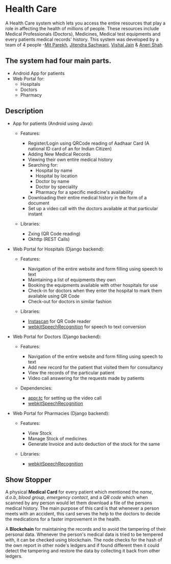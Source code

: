 # Health Care

  A Health Care system which lets you access the entire resources that play a role in affecting the health of millions of people. These resources include Medical Professionals (Doctors), Medicines, Medical test equipments and every patients medical records' history. This system was developed by a team of 4 people -[Mit Parekh](https://github.com/MitP97), [Jitendra Sachwani](https://github.com/JitendraSachwani), [Vishal Jain](https://github.com/vishaljain2610) & [Aneri Shah](https://github.com/anerishah97).
  
## The system had **four** main parts.
  - Android App for patients
  - Web Portal for:
    - Hospitals
    - Doctors
    - Pharmacy
    
## Description
- App for patients (Android using Java):
  - Features:
    - Register/Login using QRCode reading of Aadhaar Card (A national ID card of an for Indian Citizen)
    - Adding New Medical Records
    - Viewing their own entire medical history
    - Searching for:
      - Hospital by name
      - Hospital by location
      - Doctor by name
      - Doctor by speciality
      - Pharmacy for a specific medicine's availability
    - Downloading their entire medical history in the form of a document
    - Set up a video call with the doctors available at that particular instant

  - Libraries:
    - Zxing (QR Code reading)
    - Okhttp (REST Calls)


- Web Portal for Hospitals (Django backend):
  - Features:
    - Navigation of the entire website and form filling using speech to text
    - Maintaining a list of equipments they own
    - Booking the equipments available with other hospitals for use
    - Check-in for doctors when they enter the hospital to mark them available using QR Code
    - Check-out for doctors in similar fashion

  - Libraries:
    - [Instascan](https://github.com/schmich/instascan) for QR Code reader
    - [webkitSpeechRecognition](https://demo.tutorialzine.com/2017/08/converting-from-speech-to-text-with-javascript/) for speech to text conversion

- Web Portal for Doctors (Django backend):
  - Features:
    - Navigation of the entire website and form filling using speech to text
    - Add new record for the patient that visited them for consultancy
    - View the records of the particular patient
    - Video call answering for the requests made by patients

  - Dependencies:
    - [appr.tc](https://appr.tc) for setting up the video call
    - [webkitSpeechRecognition](https://demo.tutorialzine.com/2017/08/converting-from-speech-to-text-with-javascript/)

- Web Portal for Pharmacies (Django backend):
  - Features:
    - View Stock
    - Manage Stock of medicines
    - Generate Invoice and auto deduction of the stock for the same

  - Libraries:
    - [webkitSpeechRecognition](https://demo.tutorialzine.com/2017/08/converting-from-speech-to-text-with-javascript/)

## Show Stopper
  A physical **Medical Card** for every patient which mentioned the *name*, *d.o.b*, *blood group*, *emergency contact*, and a *QR code* which when scanned by any person would let them download a file of the persons medical history. The main purpose of this card is that whenever a person meets with an accident, this card serves the help to the doctors to decide the medications for a faster improvement in the health.
  
  A **Blockchain** for maintaining the records and to avoid the tampering of their personal data. Whenever the person's medical data is tried to be tempered with, it can be checked using blockchain. The node checks for the hash of the own report in other node's ledgers and if found different then it could detect the tampering and restore the data by collecting it back from other ledgers.
